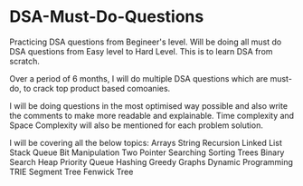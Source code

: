 # DSA-Must-Do-Questions

Practicing DSA questions from Begineer's level. Will be doing all must do DSA questions from Easy level to Hard Level. 
This is to learn DSA from scratch.

Over a period of 6 months, I will do multiple DSA questions which are must-do, to crack top product based comoanies.

I will be doing questions in the most optimised way possible and also write the comments to make more readable and explainable.
Time complexity and Space Complexity will also be mentioned for each problem solution.

 I will be covering all the below topics:
  Arrays
  String
  Recursion
  Linked List
  Stack
  Queue
  Bit Manipulation
  Two Pointer
  Searching
  Sorting
  Trees
  Binary Search
  Heap
  Priority Queue
  Hashing
  Greedy
  Graphs
  Dynamic Programming
  TRIE
  Segment Tree
  Fenwick Tree

